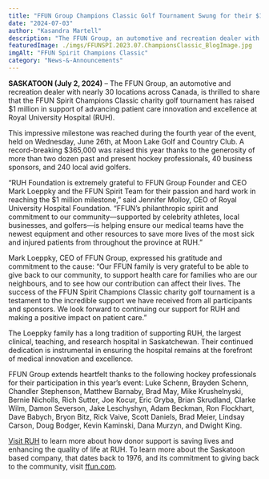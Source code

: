```yaml
---
title: "FFUN Group Champions Classic Golf Tournament Swung for their $1 Million Target for RUH"
date: "2024-07-03"
author: "Kasandra Martell"
description: "The FFUN Group, an automotive and recreation dealer with nearly 30 locations across Canada, is thrilled to share that the FFUN Spirit Champions Classic charity golf tournament has raised $1 million in support of advancing patient care innovation and excellence at Royal University Hospital (RUH)."
featuredImage: ./imgs/FFUNSPI.2023.07.ChampionsClassic_BlogImage.jpg
imgAlt: "FFUN Spirit Champions Classic"
category: "News-&-Announcements"
---
```


**SASKATOON (July 2, 2024)** – The FFUN Group, an automotive and recreation dealer with nearly 30 locations across Canada, is thrilled to share that the FFUN Spirit Champions Classic charity golf tournament has raised $1 million in support of advancing patient care innovation and excellence at Royal University Hospital (RUH).

This impressive milestone was reached during the fourth year of the event, held on Wednesday, June 26th, at Moon Lake Golf and Country Club. A record-breaking $365,000 was raised this year thanks to the generosity of more than two dozen past and present hockey professionals, 40 business sponsors, and 240 local avid golfers.

“RUH Foundation is extremely grateful to FFUN Group Founder and CEO Mark Loeppky and the FFUN Spirit Team for their passion and hard work in reaching the $1 million milestone,” said Jennifer Molloy, CEO of Royal University Hospital Foundation. “FFUN’s philanthropic spirit and commitment to our community—supported by celebrity athletes, local businesses, and golfers—is helping ensure our medical teams have the newest equipment and other resources to save more lives of the most sick and injured patients from throughout the province at RUH.”

Mark Loeppky, CEO of FFUN Group, expressed his gratitude and commitment to the cause: “Our FFUN family is very grateful to be able to give back to our community, to support health care for families who are our neighbours, and to see how our contribution can affect their lives. The success of the FFUN Spirit Champions Classic charity golf tournament is a testament to the incredible support we have received from all participants and sponsors. We look forward to continuing our support for RUH and making a positive impact on patient care.”

The Loeppky family has a long tradition of supporting RUH, the largest clinical, teaching, and research hospital in Saskatchewan. Their continued dedication is instrumental in ensuring the hospital remains at the forefront of medical innovation and excellence.

FFUN Group extends heartfelt thanks to the following hockey professionals for their participation in this year’s event: Luke Schenn, Brayden Schenn, Chandler Stephenson, Matthew Barnaby, Brad May, Mike Krushelnyski, Bernie Nicholls, Rich Sutter, Joe Kocur, Eric Gryba, Brian Skrudland, Clarke Wilm, Damon Severson, Jake Leschyshyn, Adam Beckman, Ron Flockhart, Dave Babych, Bryon Bitz, Rick Vaive, Scott Daniels, Brad Meier, Lindsay Carson, Doug Bodger, Kevin Kaminski, Dana Murzyn, and Dwight King.

[Visit RUH](https://ruhf.org/wp-content/uploads/2024/06/RUHF-2023-2024-Annual-Report.pdf) to learn more about how donor support is saving lives and enhancing the quality of life at RUH. To learn more about the Saskatoon based company, that dates back to 1976, and its commitment to giving back to the community, visit [ffun.com](https://www.ffun.com/).